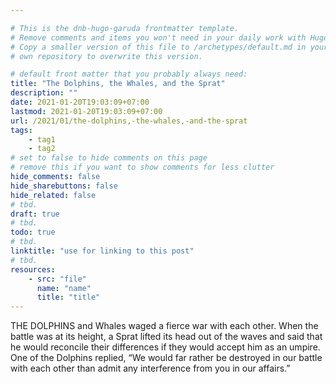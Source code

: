 ```yaml
---

# This is the dnb-hugo-garuda frontmatter template. 
# Remove comments and items you won't need in your daily work with Hugo.
# Copy a smaller version of this file to /archetypes/default.md in your
# own repository to overwrite this version.

# default front matter that you probably always need:
title: "The Dolphins, the Whales, and the Sprat"
description: ""
date: 2021-01-20T19:03:09+07:00
lastmod: 2021-01-20T19:03:09+07:00
url: /2021/01/the-dolphins,-the-whales,-and-the-sprat
tags:
    - tag1
    - tag2
# set to false to hide comments on this page
# remove this if you want to show comments for less clutter
hide_comments: false
hide_sharebuttons: false
hide_related: false
# tbd.
draft: true
# tbd.
todo: true
# tbd.
linktitle: "use for linking to this post"
# tbd.
resources:
    - src: "file"
      name: "name"
      title: "title"
---
```

THE DOLPHINS and Whales waged a fierce war with each other. When the battle was at its height, a Sprat lifted its head out of the waves and said that he would reconcile their differences if they would accept him as an umpire. One of the Dolphins replied, “We would far rather be destroyed in our battle with each other than admit any interference from you in our affairs.”
